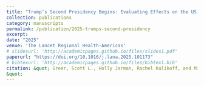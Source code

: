 ```yaml
---
title: "Trump’s Second Presidency Begins: Evaluating Effects on the US Health System"
collection: publications
category: manuscripts
permalink: /publication/2025-trumps-second-presidency
excerpt: 
date: "2025" 
venue: 'The Lancet Regional Health-Americas'
# slidesurl: 'http://academicpages.github.io/files/slides1.pdf'
paperurl: "https://doi.org/10.1016/j.lana.2025.101173"
# bibtexurl: 'http://academicpages.github.io/files/bibtex1.bib'
citation: &quot; Greer, Scott L., Holly Jarman, Rachel Kulikoff, and Miranda Yaver. "Trump's second presidency begins: evaluating effects on the US health system."  <i> The Lancet Regional Health-Americas </i> 48 (2025): 101173.
&quot; 
---
```

